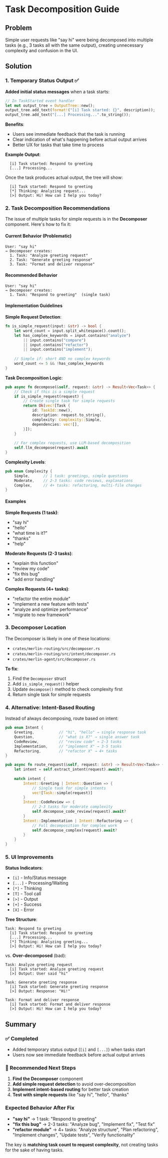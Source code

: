 # Task Decomposition Guide

## Problem

Simple user requests like "say hi" were being decomposed into multiple tasks (e.g., 3 tasks all with the same output), creating unnecessary complexity and confusion in the UI.

## Solution

### 1. Temporary Status Output ✅

**Added initial status messages** when a task starts:
```rust
// In TaskStarted event handler
let mut output_tree = OutputTree::new();
output_tree.add_text(format!("[i] Task started: {}", description));
output_tree.add_text("[...] Processing...".to_string());
```

**Benefits**:
- Users see immediate feedback that the task is running
- Clear indication of what's happening before actual output arrives
- Better UX for tasks that take time to process

**Example Output**:
```
  [i] Task started: Respond to greeting
  [...] Processing...
```

Once the task produces actual output, the tree will show:
```
  [i] Task started: Respond to greeting
  [*] Thinking: Analyzing request...
  [>] Output: Hi! How can I help you today?
```

### 2. Task Decomposition Recommendations

The issue of multiple tasks for simple requests is in the **Decomposer** component. Here's how to fix it:

#### Current Behavior (Problematic)
```
User: "say hi"
→ Decomposer creates:
  1. Task: "Analyze greeting request"
  2. Task: "Generate greeting response"
  3. Task: "Format and deliver response"
```

#### Recommended Behavior
```
User: "say hi"
→ Decomposer creates:
  1. Task: "Respond to greeting"  (single task)
```

#### Implementation Guidelines

**Simple Request Detection**:
```rust
fn is_simple_request(input: &str) -> bool {
    let word_count = input.split_whitespace().count();
    let has_complex_keywords = input.contains("analyze") 
        || input.contains("compare")
        || input.contains("refactor")
        || input.contains("implement");
    
    // Simple if: short AND no complex keywords
    word_count <= 5 && !has_complex_keywords
}
```

**Task Decomposition Logic**:
```rust
pub async fn decompose(&self, request: &str) -> Result<Vec<Task>> {
    // Check if this is a simple request
    if is_simple_request(request) {
        // Create single task for simple requests
        return Ok(vec![Task {
            id: TaskId::new(),
            description: request.to_string(),
            complexity: Complexity::Simple,
            dependencies: vec![],
        }]);
    }
    
    // For complex requests, use LLM-based decomposition
    self.llm_decompose(request).await
}
```

**Complexity Levels**:
```rust
pub enum Complexity {
    Simple,      // 1 task: greetings, simple questions
    Moderate,    // 2-3 tasks: code reviews, explanations
    Complex,     // 4+ tasks: refactoring, multi-file changes
}
```

#### Examples

**Simple Requests (1 task)**:
- "say hi"
- "hello"
- "what time is it?"
- "thanks"
- "help"

**Moderate Requests (2-3 tasks)**:
- "explain this function"
- "review my code"
- "fix this bug"
- "add error handling"

**Complex Requests (4+ tasks)**:
- "refactor the entire module"
- "implement a new feature with tests"
- "analyze and optimize performance"
- "migrate to new framework"

### 3. Decomposer Location

The Decomposer is likely in one of these locations:
- `crates/merlin-routing/src/decomposer.rs`
- `crates/merlin-routing/src/intent/decomposer.rs`
- `crates/merlin-agent/src/decomposer.rs`

**To fix**:
1. Find the `Decomposer` struct
2. Add `is_simple_request()` helper
3. Update `decompose()` method to check complexity first
4. Return single task for simple requests

### 4. Alternative: Intent-Based Routing

Instead of always decomposing, route based on intent:

```rust
pub enum Intent {
    Greeting,           // "hi", "hello" → single response task
    Question,           // "what is X?" → single answer task
    CodeReview,         // "review code" → 2-3 tasks
    Implementation,     // "implement X" → 3-5 tasks
    Refactoring,        // "refactor X" → 4+ tasks
}

pub async fn route_request(&self, request: &str) -> Result<Vec<Task>> {
    let intent = self.extract_intent(request).await?;
    
    match intent {
        Intent::Greeting | Intent::Question => {
            // Single task for simple intents
            vec![Task::simple(request)]
        }
        Intent::CodeReview => {
            // 2-3 tasks for moderate complexity
            self.decompose_code_review(request).await?
        }
        Intent::Implementation | Intent::Refactoring => {
            // Full decomposition for complex work
            self.decompose_complex(request).await?
        }
    }
}
```

### 5. UI Improvements

**Status Indicators**:
- `[i]` - Info/Status message
- `[...]` - Processing/Waiting
- `[*]` - Thinking
- `[T]` - Tool call
- `[>]` - Output
- `[+]` - Success
- `[X]` - Error

**Tree Structure**:
```
Task: Respond to greeting
  [i] Task started: Respond to greeting
  [...] Processing...
  [*] Thinking: Analyzing greeting...
  [>] Output: Hi! How can I help you today?
```

vs. **Over-decomposed** (bad):
```
Task: Analyze greeting request
  [i] Task started: Analyze greeting request
  [>] Output: User said "hi"

Task: Generate greeting response
  [i] Task started: Generate greeting response
  [>] Output: Response: "Hi!"

Task: Format and deliver response
  [i] Task started: Format and deliver response
  [>] Output: Hi! How can I help you today?
```

## Summary

### ✅ Completed
- Added temporary status output (`[i]` and `[...]`) when tasks start
- Users now see immediate feedback before actual output arrives

### 📝 Recommended Next Steps
1. **Find the Decomposer** component
2. **Add simple request detection** to avoid over-decomposition
3. **Implement intent-based routing** for better task creation
4. **Test with simple requests** like "say hi", "hello", "thanks"

### Expected Behavior After Fix
- **"say hi"** → 1 task: "Respond to greeting"
- **"fix this bug"** → 2-3 tasks: "Analyze bug", "Implement fix", "Test fix"
- **"refactor module"** → 4+ tasks: "Analyze structure", "Plan refactoring", "Implement changes", "Update tests", "Verify functionality"

The key is **matching task count to request complexity**, not creating tasks for the sake of having tasks.
